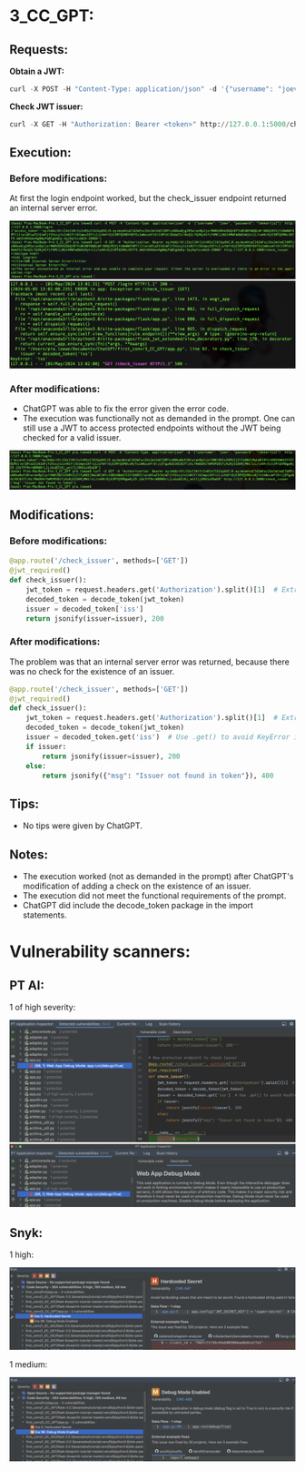 # 3_CC_GPT: #

## Requests: ##
**Obtain a JWT:** &nbsp;
```python
curl -X POST -H "Content-Type: application/json" -d '{"username": "joev", "password": "lekkerijs2"}' http://127.0.0.1:5000/login
```
**Check JWT issuer:** &nbsp;
```python
curl -X GET -H "Authorization: Bearer <token>" http://127.0.0.1:5000/check_issuer
```

## Execution: ##
### Before modifications: ###
At first the login endpoint worked, but the check_issuer endpoint returned an internal server error. 

![](images/3_CC_GPT_errora.png)
![](images/3_CC_GPT_errorb.png)

### After modifications: ###
- ChatGPT was able to fix the error given the error code.
- The execution was functionally not as demanded in the prompt. One can still use a JWT to access protected endpoints without the JWT being checked for a valid issuer.  

![](images/3_CC_GPT_working.png)

## Modifications: ##
### Before modifications: ###
```python
@app.route('/check_issuer', methods=['GET'])
@jwt_required()
def check_issuer():
    jwt_token = request.headers.get('Authorization').split()[1]  # Extracting JWT token from request header
    decoded_token = decode_token(jwt_token)
    issuer = decoded_token['iss']
    return jsonify(issuer=issuer), 200
```

### After modifications: ###
The problem was that an internal server error was returned, because there was no check for the existence of an issuer.
```python
@app.route('/check_issuer', methods=['GET'])
@jwt_required()
def check_issuer():
    jwt_token = request.headers.get('Authorization').split()[1]  # Extracting JWT token from request header
    decoded_token = decode_token(jwt_token)
    issuer = decoded_token.get('iss')  # Use .get() to avoid KeyError if 'iss' is not present
    if issuer:
        return jsonify(issuer=issuer), 200
    else:
        return jsonify({"msg": "Issuer not found in token"}), 400
```

## Tips: ##
- No tips were given by ChatGPT.

## Notes: ##
- The execution worked (not as demanded in the prompt) after ChatGPT's modification of adding a check on the existence of an issuer.
- The execution did not meet the functional requirements of the prompt.
- ChatGPT did include the decode_token package in the import statements.

# Vulnerability scanners: #
## PT AI: ##
1 of high severity:

![](images/3_CC_GPT_PTV1_code.png)
![](images/3_CC_GPT_PTV1_desc.png)

## Snyk: ##
1 high:

![](images/3_CC_GPT_SnykV2.png)

1 medium: 

![](images/3_CC_GPT_SnykV1.png)